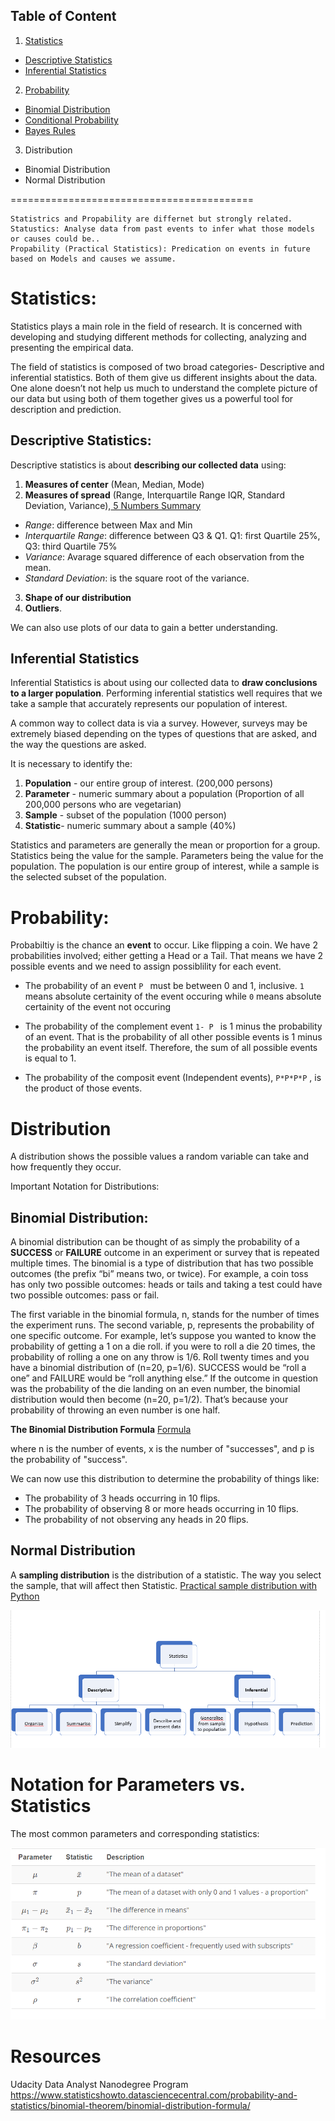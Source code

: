 ## Table of Content

1. [Statistics](#statistics) 
 - [Descriptive Statistics](descriptive)
 - [Inferential Statistics](inferential)
2. [Probability](#probability)
 - [Binomial Distribution](binomial)
 - [Conditional Probability](conditional)
 - [Bayes Rules](bayes)
 3. Distribution
 - Binomial Distribution
 - Normal Distribution



==========================================

```
Statistrics and Propability are differnet but strongly related. 
Statustics: Analyse data from past events to infer what those models or causes could be..
Propability (Practical Statistics): Predication on events in future based on Models and causes we assume.
```
  
# <a name="statistics"/> Statistics: </br>

Statistics plays a main role in the field of research. It is concerned with developing and studying different methods for collecting, analyzing and presenting the empirical data.

The field of statistics is composed of two broad categories- Descriptive and inferential statistics. Both of them give us different insights about the data. One alone doesn’t not help us much to understand the complete picture of our data but using both of them together gives us a powerful tool for description and prediction.

## <a name="descriptive"/>Descriptive Statistics: 

Descriptive statistics is about **describing our collected data** using:
1. **Measures of center** (Mean, Median, Mode) 
2. **Measures of spread** (Range, Interquartile Range IQR, Standard Deviation, Variance),[ 5 Numbers Summary ](docs/5_Number_Summary.xlsx)
 - *Range*: difference between Max and Min
 - *Interquartile Range*: difference between Q3 & Q1. Q1: first Quartile 25%, Q3: third Quartile 75% 
 - *Variance*: Avarage squared difference of each observation from the mean.
 - *Standard Deviation*: is the square root of the variance.
3. **Shape of our distribution**
4. **Outliers**. 

We can also use plots of our data to gain a better understanding.

## <a name="inferential"/> Inferential Statistics

Inferential Statistics is about using our collected data to **draw conclusions to a larger population**. Performing inferential statistics well requires that we take a sample that accurately represents our population of interest.

A common way to collect data is via a survey. However, surveys may be extremely biased depending on the types of questions that are asked, and the way the questions are asked. 

It is necessary to identify the:
1. **Population** - our entire group of interest. (200,000 persons)
2. **Parameter** - numeric summary about a population (Proportion of all 200,000 persons who are vegetarian)
3. **Sample** - subset of the population (1000 person)
4. **Statistic**- numeric summary about a sample (40%)

Statistics and parameters are generally the mean or proportion for a group. Statistics being the value for the sample. Parameters being the value for the population. The population is our entire group of interest, while a sample is the selected subset of the population.

# <a name="probability"/> Probability: 
Probabiltiy is the chance an **event** to occur. Like flipping a coin. We have 2 probabilities involved; either getting a Head or a Tail. That means we have 2 possible events and we need to assign possiblility for each event.

- The probability of an event ```P ```  must be between 0 and 1, inclusive. ```1```  means absolute certainity of the event occuring while ```0```  means absolute certainity of the event not occuring

- The probability of the complement event  ```1- P ```  is 1 minus the probability of an event. That is the probability of all other possible events is 1 minus the probability an event itself. Therefore, the sum of all possible events is equal to 1.

- The probability of the composit event (Independent events),  ``` P*P*P*P ``` , is the product of those events.

# Distribution
A distribution shows the possible values a random variable can take and how frequently they occur. 

Important Notation for Distributions: 


## Binomial Distribution:
A binomial distribution can be thought of as simply the probability of a **SUCCESS** or **FAILURE** outcome in an experiment or survey that is repeated multiple times. The binomial is a type of distribution that has two possible outcomes (the prefix “bi” means two, or twice). For example, a coin toss has only two possible outcomes: heads or tails and taking a test could have two possible outcomes: pass or fail.

The first variable in the binomial formula, n, stands for the number of times the experiment runs. The second variable, p, represents the probability of one specific outcome. For example, let’s suppose you wanted to know the probability of getting a 1 on a die roll. if you were to roll a die 20 times, the probability of rolling a one on any throw is 1/6. Roll twenty times and you have a binomial distribution of (n=20, p=1/6). SUCCESS would be “roll a one” and FAILURE would be “roll anything else.” If the outcome in question was the probability of the die landing on an even number, the binomial distribution would then become (n=20, p=1/2). That’s because your probability of throwing an even number is one half.

**The Binomial Distribution Formula** 
[Formula](img/binomial_formula.png)

where n is the number of events, x is the number of "successes", and p is the probability of "success".

We can now use this distribution to determine the probability of things like:

- The probability of 3 heads occurring in 10 flips.
- The probability of observing 8 or more heads occurring in 10 flips.
- The probability of not observing any heads in 20 flips.


## Normal Distribution



A **sampling distribution** is the distribution of a statistic. The way you select the sample, that will affect then  Statistic.  [Practical sample distribution with Python](practice/Sampling_Distributions.ipynb)




![statistics](img/statistic.png) 


# Notation for Parameters vs. Statistics
The most common parameters and corresponding statistics: 

![Notation](img/notation.png)



# Resources
Udacity Data Analyst Nanodegree Program
https://www.statisticshowto.datasciencecentral.com/probability-and-statistics/binomial-theorem/binomial-distribution-formula/
